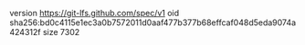 version https://git-lfs.github.com/spec/v1
oid sha256:bd0c4115e1ec3a0b7572011d0aaf477b377b68effcaf048d5eda9074a424312f
size 7302
